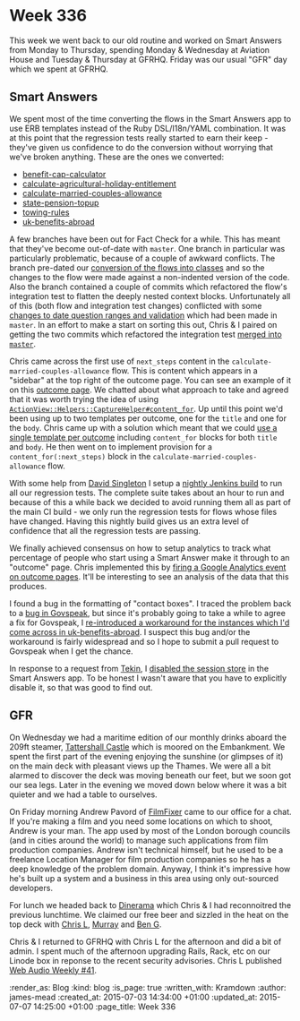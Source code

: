 Week 336
========

This week we went back to our old routine and worked on Smart Answers from Monday to Thursday, spending Monday & Wednesday at Aviation House and Tuesday & Thursday at GFRHQ. Friday was our usual "GFR" day which we spent at GFRHQ.

## Smart Answers

We spent most of the time converting the flows in the Smart Answers app to use ERB templates instead of the Ruby DSL/I18n/YAML combination. It was at this point that the regression tests really started to earn their keep - they've given us confidence to do the conversion without worrying that we've broken anything. These are the ones we converted:

* [benefit-cap-calculator][pr-1731]
* [calculate-agricultural-holiday-entitlement][pr-1732]
* [calculate-married-couples-allowance][pr-1740]
* [state-pension-topup][pr-1751]
* [towing-rules][pr-1749]
* [uk-benefits-abroad][pr-1736]

A few branches have been out for Fact Check for a while. This has meant that they've become out-of-date with `master`. One branch in particular was particularly problematic, because of a couple of awkward conflicts. The branch pre-dated our [conversion of the flows into classes][make-test-coverage-available-for-smart-answer-flows] and so the changes to the flow were made against a non-indented version of the code. Also the branch contained a couple of commits which refactored the flow's integration test to flatten the deeply nested context blocks. Unfortunately all of this (both flow and integration test changes) conflicted with some [changes to date question ranges and validation][] which had been made in `master`. In an effort to make a start on sorting this out, Chris & I paired on getting the two commits which refactored the integration test [merged into `master`][pr-1733].

Chris came across the first use of `next_steps` content in the `calculate-married-couples-allowance` flow. This is content which appears in a "sidebar" at the top right of the outcome page. You can see an example of it on this [outcome page][next-steps-example]. We chatted about what approach to take and agreed that it was worth trying the idea of using [`ActionView::Helpers::CaptureHelper#content_for`][content-for-documentation]. Up until this point we'd been using up to two templates per outcome, one for the `title` and one for the `body`. Chris came up with a solution which meant that we could [use a single template per outcome][pr-1737] including `content_for` blocks for both `title` and `body`. He then went on to implement provision for a `content_for(:next_steps)` block in the `calculate-married-couples-allowance` flow.

With some help from [David Singleton][] I setup a [nightly Jenkins build][pr-1748] to run all our regression tests. The complete suite takes about an hour to run and because of this a while back we decided to avoid running them all as part of the main CI build - we only run the regression tests for flows whose files have changed. Having this nightly build gives us an extra level of confidence that all the regression tests are passing.

We finally achieved consensus on how to setup analytics to track what percentage of people who start using a Smart Answer make it through to an "outcome" page. Chris implemented this by [firing a Google Analytics event on outcome pages][pr-1742]. It'll be interesting to see an analysis of the data that this produces.

I found a bug in the formatting of "contact boxes". I traced the problem back to a [bug in Govspeak][govspeak-issue-55], but since it's probably going to take a while to agree a fix for Govspeak, I [re-introduced a workaround for the instances which I'd come across in uk-benefits-abroad][pr-1738]. I suspect this bug and/or the workaround is fairly widespread and so I hope to submit a pull request to Govspeak when I get the chance.

In response to a request from [Tekin][], I [disabled the session store][pr-1735] in the Smart Answers app. To be honest I wasn't aware that you have to explicitly disable it, so that was good to find out.

## GFR

On Wednesday we had a maritime edition of our monthly drinks aboard the 209ft steamer, [Tattershall Castle][] which is moored on the Embankment. We spent the first part of the evening enjoying the sunshine (or glimpses of it) on the main deck with pleasant views up the Thames. We were all a bit alarmed to discover the deck was moving beneath our feet, but we soon got our sea legs. Later in the evening we moved down below where it was a bit quieter and we had a table to ourselves.

On Friday morning Andrew Pavord of [FilmFixer][] came to our office for a chat. If you're making a film and you need some locations on which to shoot, Andrew is your man. The app used by most of the London borough councils (and in cities around the world) to manage such applications from film production companies. Andrew isn't technical himself, but he used to be a freelance Location Manager for film production companies so he has a deep knowledge of the problem domain. Anyway, I think it's impressive how he's built up a system and a business in this area using only out-sourced developers.

For lunch we headed back to [Dinerama][] which Chris & I had reconnoitred the previous lunchtime. We claimed our free beer and sizzled in the heat on the top deck with [Chris L][], [Murray][] and [Ben G][].

Chris & I returned to GFRHQ with Chris L for the afternoon and did a bit of admin. I spent much of the afternoon upgrading Rails, Rack, etc on our Linode box in reponse to the recent security advisories. Chris L published [Web Audio Weekly #41][waw-41].

[pr-1731]: https://github.com/alphagov/smart-answers/pull/1731
[pr-1732]: https://github.com/alphagov/smart-answers/pull/1732
[pr-1736]: https://github.com/alphagov/smart-answers/pull/1736
[pr-1740]: https://github.com/alphagov/smart-answers/pull/1740
[pr-1749]: https://github.com/alphagov/smart-answers/pull/1749
[pr-1751]: https://github.com/alphagov/smart-answers/pull/1751
[make-test-coverage-available-for-smart-answer-flows]: https://github.com/alphagov/smart-answers/commit/2910747663879e0b8d42fc32ff9fa41649ab49bf
[pr-1733]: https://github.com/alphagov/smart-answers/pull/1733
[changes to date question ranges and validation]: https://github.com/alphagov/smart-answers/commit/f3eea3b8bf1708294afaa40cabda19e8902b385d#diff-786ed10c1801bf5dbb7a61b5de6f4e8a
[next-steps-example]: https://www.gov.uk/calculate-married-couples-allowance/y/yes/no/1955-01-01/20000
[content-for-documentation]: http://api.rubyonrails.org/classes/ActionView/Helpers/CaptureHelper.html#method-i-content_for
[pr-1737]: https://github.com/alphagov/smart-answers/pull/1737
[pr-1748]: https://github.com/alphagov/smart-answers/pull/1748
[David Singleton]: http://dsingleton.co.uk/
[pr-1742]: https://github.com/alphagov/smart-answers/pull/1742
[pr-1738]: https://github.com/alphagov/smart-answers/pull/1738
[govspeak-issue-55]: https://github.com/alphagov/govspeak/issues/55
[Tekin]: http://tekin.co.uk/
[pr-1735]: https://github.com/alphagov/smart-answers/pull/1735
[Tattershall Castle]: http://www.thetattershallcastle.co.uk/
[FilmFixer]: http://www.filmfixer.co.uk/
[Dinerama]: http://www.streetfeastlondon.com/where/dinerama
[Chris L]: http://chrislowis.co.uk/
[Murray]: http://h-lame.com/
[Ben G]: https://twitter.com/beng
[waw-41]: http://blog.chrislowis.co.uk/waw/2015/06/26/web-audio-weekly-41.html

:render_as: Blog
:kind: blog
:is_page: true
:written_with: Kramdown
:author: james-mead
:created_at: 2015-07-03 14:34:00 +01:00
:updated_at: 2015-07-07 14:25:00 +01:00
:page_title: Week 336
